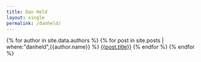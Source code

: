 ```yaml
---
title: Dan Held
layout: single
permalink: /danheld/
---
```


{% for author in site.data.authors %}
  {% for post in site.posts | where:"danheld",{{author.name}} %}
      <a href="{{post.url}}">{{post.title}}</a>
  {% endfor %}
{% endfor %}
